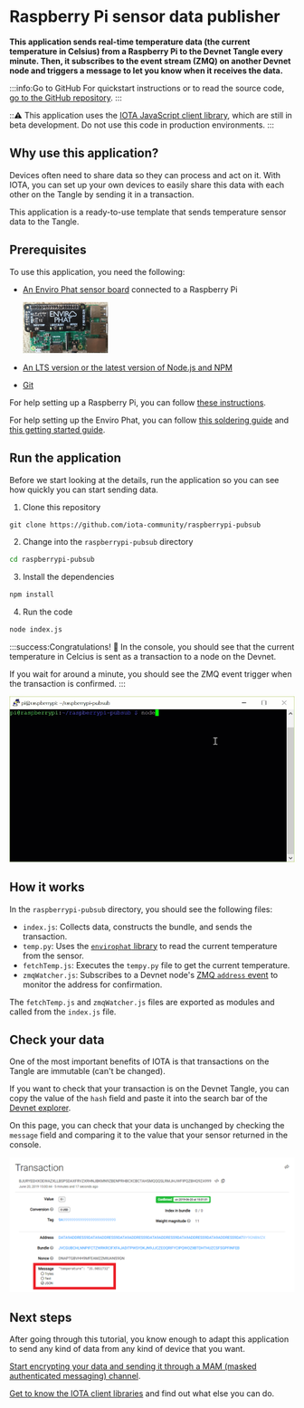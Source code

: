 # Raspberry Pi sensor data publisher

**This application sends real-time temperature data (the current temperature in Celsius) from a Raspberry Pi to the Devnet Tangle every minute. Then, it subscribes to the event stream (ZMQ) on another Devnet node and triggers a message to let you know when it receives the data.**

:::info:Go to GitHub
For quickstart instructions or to read the source code, [go to the GitHub repository](https://github.com/iota-community/raspberrypi-pubsub).
:::

:::warning:
This application uses the [IOTA JavaScript client library](root://client-libraries/0.1/introduction/overview.md), which are still in beta development. Do not use this code in production environments.
:::

## Why use this application?

Devices often need to share data so they can process and act on it. With IOTA, you can set up your own devices to easily share this data with each other on the Tangle by sending it in a transaction.

This application is a ready-to-use template that sends temperature sensor data to the Tangle.

## Prerequisites

To use this application, you need the following:

* [An Enviro Phat sensor board](https://shop.pimoroni.com/products/enviro-phat) connected to a Raspberry Pi

  <img src="../images/raspberrypi-enviro-phat.jpg" width="150">

* [An LTS version or the latest version of Node.js and NPM](https://nodejs.org/en/download/)

* [Git](https://git-scm.com/download/linux)

For help setting up a Raspberry Pi, you can follow [these instructions](https://medium.com/@lambtho/raspberry-setup-dcb23e8ba88).

For help setting up the Enviro Phat, you can follow [this soldering guide](https://learn.pimoroni.com/tutorial/sandyj/soldering-phats) and [this getting started guide](https://learn.pimoroni.com/tutorial/sandyj/getting-started-with-enviro-phat).

## Run the application

Before we start looking at the details, run the application so you can see how quickly you can start sending data.

1. Clone this repository

  ```
  git clone https://github.com/iota-community/raspberrypi-pubsub
  ```

2. Change into the `raspberrypi-pubsub` directory

  ```bash
  cd raspberrypi-pubsub
  ```

3. Install the dependencies

  ```bash
  npm install
  ```

4. Run the code

  ```bash
  node index.js
  ```

:::success:Congratulations! :tada:
In the console, you should see that the current temperature in Celcius is sent as a transaction to a node on the Devnet.

If you wait for around a minute, you should see the ZMQ event trigger when the transaction is confirmed.
:::

![Response data](../images/raspberrypi-pubsub.gif)

## How it works

In the `raspberrypi-pubsub` directory, you should see the following files:

* `index.js`: Collects data, constructs the bundle, and sends the transaction.
* `temp.py`: Uses the [`envirophat` library](https://learn.pimoroni.com/tutorial/sandyj/getting-started-with-enviro-phat) to read the current temperature from the sensor.
* `fetchTemp.js`: Executes the `tempy.py` file to get the current temperature.
* `zmqWatcher.js`: Subscribes to a Devnet node's [ZMQ `address` event](root://iri/0.1/references/zmq-events.md#address) to monitor the address for confirmation.

The `fetchTemp.js` and `zmqWatcher.js` files are exported as modules and called from the `index.js` file.

## Check your data

One of the most important benefits of IOTA is that transactions on the Tangle are immutable (can't be changed).

If you want to check that your transaction is on the Devnet Tangle, you can copy the value of the `hash` field and paste it into the search bar of the [Devnet explorer](https://devnet.thetangle.org/).

On this page, you can check that your data is unchanged by checking the `message` field and comparing it to the value that your sensor returned in the console.
 
![Devnet Tangle explorer](../images/tangle-explorer.png)

## Next steps

After going through this tutorial, you know enough to adapt this application to send any kind of data from any kind of device that you want.

[Start encrypting your data and sending it through a MAM (masked authenticated messaging) channel](../mam-watcher/overview.md).

[Get to know the IOTA client libraries](root://client-libraries/0.1/introduction/overview.md) and find out what else you can do.

